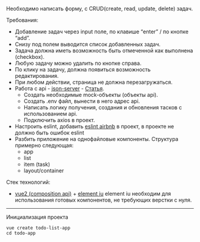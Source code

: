 Необходимо написать форму, с CRUD(create, read, update, delete) задач.

Требования:

 - Добавление задач через input поле, по клавише “enter” / по кнопке “add”.
 - Снизу под полем выводится список добавленных задач.
 - Задача должна иметь возможность быть отмеченной как выполнена (checkbox).
 - Любую задачу можно удалить по кнопке справа.
 - По клику на задачу, должна появиться возможность редактирования.
 - При любом действии, страница не должна перезагружаться.
 - Работа с api  - [json-server](https://github.com/typicode/json-server) - [Статья](https://code.tutsplus.com/ru/tutorials/fake-rest-api-up-and-running-using-json-server--cms-27871).
     - Создать необходимые mock-объекты (объекты api).
     - Создать .env файл, вынести в него адрес api.
     - Написать логику получения, создания и обновления тасков с использованием api.
     - Подключить axios в проект.
 - Настроить eslint, добавить [eslint airbnb](https://www.npmjs.com/package/@vue/eslint-config-airbnb) в проект, в проекте не должно быть ошибок eslint
 - Разбить приложение на однофайловые компоненты. Структура примерно следующая:
     - app
     - list
     - item (task)
     - layout/container

Стек технологий:
 - [vue2 (composition api)](https://vuejs.org/) + [element iu](https://element.eleme.io)
element iu необходим для использования готовых компонентов, не требующих верстки с нуля.

<hr>

Инициализация проекта
```
vue create todo-list-app
cd todo-app
```
